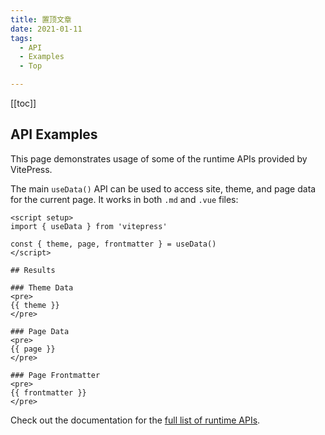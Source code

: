```yaml
---
title: 置顶文章
date: 2021-01-11
tags:
  - API
  - Examples
  - Top

---
```


[[toc]]

## API Examples

This page demonstrates usage of some of the runtime APIs provided by VitePress.

The main `useData()` API can be used to access site, theme, and page data for the current page. It works in both `.md` and `.vue` files:

```vue
<script setup>
import { useData } from 'vitepress'

const { theme, page, frontmatter } = useData()
</script>

## Results

### Theme Data
<pre>
{{ theme }}
</pre>

### Page Data
<pre>
{{ page }}
</pre>

### Page Frontmatter
<pre>
{{ frontmatter }}
</pre>
```

Check out the documentation for the [full list of runtime APIs](https://vitepress.dev/reference/runtime-api#usedata).
